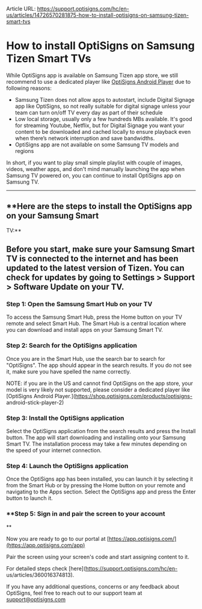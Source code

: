 Article URL: https://support.optisigns.com/hc/en-us/articles/14726570281875-how-to-install-optisigns-on-samsung-tizen-smart-tvs

# How to install OptiSigns on Samsung Tizen Smart TVs

While OptiSigns app is available on Samsung Tizen app store, we still
recommend to use a dedicated player like [OptiSigns Android
Player](https://links.optisigns.com/szzk) due to following reasons:

  * Samsung Tizen does not allow apps to autostart, include Digital Signage app like OptiSigns, so not really suitable for digital signage unless your team can turn on/off TV every day as part of their schedule
  * Low local storage, usually only a few hundreds MBs available. It's good for streaming Youtube, Netflix, but for Digital Signage you want your content to be downloaded and cached locally to ensure playback even when there’s network interruption and save bandwidths.
  * OptiSigns app are not available on some Samsung TV models and regions

In short, if you want to play small simple playlist with couple of images,
videos, weather apps, and don't mind manually launching the app when Samsung
TV powered on, you can continue to install OptiSigns app on Samsung TV.

* * *

## **Here are the steps to install the OptiSigns app on your Samsung Smart
TV:**

Before you start, make sure your Samsung Smart TV is connected to the internet
and has been updated to the latest version of Tizen. You can check for updates
by going to Settings > Support > Software Update on your TV.  
---  
  
### **Step 1: Open the Samsung Smart Hub on your TV**

To access the Samsung Smart Hub, press the Home button on your TV remote and
select Smart Hub. The Smart Hub is a central location where you can download
and install apps on your Samsung Smart TV.

### **Step 2: Search for the OptiSigns application**

Once you are in the Smart Hub, use the search bar to search for "OptiSigns".
The app should appear in the search results. If you do not see it, make sure
you have spelled the name correctly.

NOTE: if you are in the US and cannot find OptiSigns on the app store, your
model is very likely not supported, please consider a dedicated player like
[OptiSigns Android Player.](https://shop.optisigns.com/products/optisigns-
android-stick-player-2)

### **Step 3: Install the OptiSigns application**

Select the OptiSigns application from the search results and press the Install
button. The app will start downloading and installing onto your Samsung Smart
TV. The installation process may take a few minutes depending on the speed of
your internet connection.

### **Step 4: Launch the OptiSigns application**

Once the OptiSigns app has been installed, you can launch it by selecting it
from the Smart Hub or by pressing the Home button on your remote and
navigating to the Apps section. Select the OptiSigns app and press the Enter
button to launch it.

### **Step 5: Sign in and pair the screen to your account  
**

Now you are ready to go to our portal at
[https://app.optisigns.com/](https://app.optisigns.com/app)

Pair the screen using your screen's code and start assigning content to it.

For detailed steps check [here](https://support.optisigns.com/hc/en-
us/articles/360016374813).

If you have any additional questions, concerns or any feedback about
OptiSigns, feel free to reach out to our support team at
[support@optisigns.com](mailto:support@optisigns.com)


